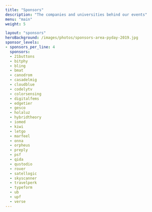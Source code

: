 ```yaml
---
title: "Sponsors"
description: "The companies and universities behind our events"
menu: "main"
weight: 5

layout: "sponsors"
heroBackground: /images/photos/sponsors-area-pyday-2019.jpg
sponsor_levels:
- sponsors_per_line: 4
  sponsors:
  - 21buttons
  - bitphy
  - bling
  - bmat
  - canodrom
  - casadelmig
  - cloudblue
  - codelytv
  - colorsensing
  - digitalfems
  - edgetier
  - gesco
  - holaluz
  - hybridtheory
  - iomed
  - kiwi
  - letgo
  - marfeel
  - onna
  - orpheus
  - preply
  - psf
  - qida
  - qustodio
  - rover
  - satellogic
  - skyscanner
  - travelperk
  - typeform
  - ub
  - upf
  - verse
---
```

